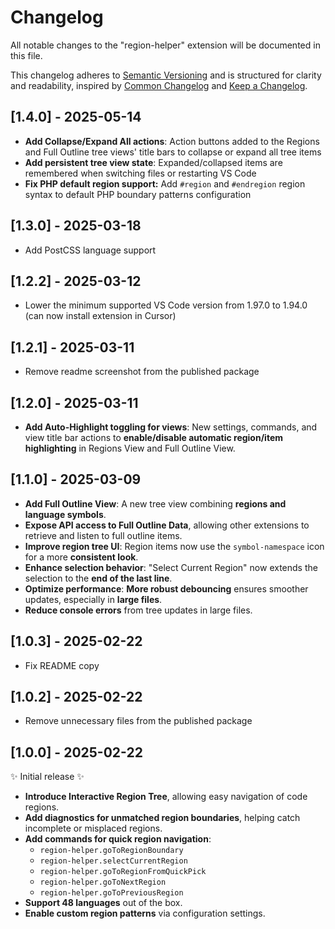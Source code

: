 # Changelog

All notable changes to the "region-helper" extension will be documented in this file.

This changelog adheres to [Semantic Versioning](https://semver.org/spec/v2.0.0.html) and is structured for clarity and readability, inspired by [Common Changelog](https://common-changelog.org/) and [Keep a Changelog](https://keepachangelog.com/en/1.1.0/).

## [1.4.0] - 2025-05-14

- **Add Collapse/Expand All actions**: Action buttons added to the Regions and Full Outline tree views' title bars to collapse or expand all tree items
- **Add persistent tree view state**: Expanded/collapsed items are remembered when switching files or restarting VS Code
- **Fix PHP default region support:** Add `#region` and `#endregion` region syntax to default PHP boundary patterns configuration

## [1.3.0] - 2025-03-18

- Add PostCSS language support

## [1.2.2] - 2025-03-12

- Lower the minimum supported VS Code version from 1.97.0 to 1.94.0 (can now install extension in Cursor)

## [1.2.1] - 2025-03-11

- Remove readme screenshot from the published package

## [1.2.0] - 2025-03-11

- **Add Auto-Highlight toggling for views**: New settings, commands, and view title bar actions to **enable/disable automatic region/item highlighting** in Regions View and Full Outline View.

## [1.1.0] - 2025-03-09

- **Add Full Outline View**: A new tree view combining **regions and language symbols**.
- **Expose API access to Full Outline Data**, allowing other extensions to retrieve and listen to full outline items.
- **Improve region tree UI**: Region items now use the `symbol-namespace` icon for a more **consistent look**.
- **Enhance selection behavior**: "Select Current Region" now extends the selection to the **end of the last line**.
- **Optimize performance**: **More robust debouncing** ensures smoother updates, especially in **large files**.
- **Reduce console errors** from tree updates in large files.

## [1.0.3] - 2025-02-22

- Fix README copy

## [1.0.2] - 2025-02-22

- Remove unnecessary files from the published package

## [1.0.0] - 2025-02-22

✨ Initial release ✨

- **Introduce Interactive Region Tree**, allowing easy navigation of code regions.
- **Add diagnostics for unmatched region boundaries**, helping catch incomplete or misplaced regions.
- **Add commands for quick region navigation**:
  - `region-helper.goToRegionBoundary`
  - `region-helper.selectCurrentRegion`
  - `region-helper.goToRegionFromQuickPick`
  - `region-helper.goToNextRegion`
  - `region-helper.goToPreviousRegion`
- **Support 48 languages** out of the box.
- **Enable custom region patterns** via configuration settings.
